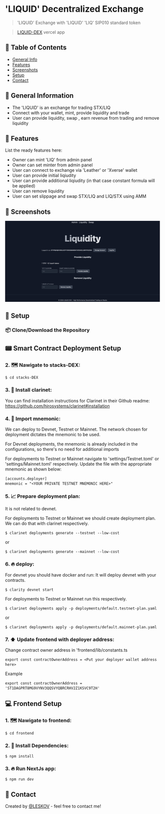 # 'LIQUID' Decentralized Exchange

> 'LIQUID' Exchange with 'LIQUID' 'LIQ' SIP010 standard token

> [LIQUID-DEX](https://stacks-dex.vercel.app/) vercel app

## 📁 Table of Contents

- [General Info](#general-information)
- [Features](#features)
- [Screenshots](#screenshots)
- [Setup](#setup)
- [Contact](#contact)

## 🚩 General Information

- The 'LIQUID' is an exchange for trading STX/LIQ
- Connect with your wallet, mint, provide liquidity and trade
- User can provide liquidity, swap , earn revenue from trading and remove liquidity

## 🌟 Features

List the ready features here:

- Owner can mint 'LIQ' from admin panel
- Owner can set minter from admin panel
- User can connect to exchange via 'Leather' or 'Xverse' wallet
- User can provide initial liqiudity
- User can provide additional liqiudity (in that case constant formula will be applied)
- User can remove liquidity
- User can set slippage and swap STX/LIQ and LIQ/STX using AMM

## 🎦 Screenshots

![Example screenshot](./helpers/Screenshot.png)

## 👀 Setup

### 📦 Clone/Download the Repository

## 📟 Smart Contract Deployment Setup

### 2. 🗺️ Nawigate to stacks-DEX:

```
$ cd stacks-DEX
```

### 3. 💾 Install clarinet:

You can find installation instructions for Clarinet in their Github readme: https://github.com/hirosystems/clarinet#installation

### 4. 📑 Import mnemonic:

We can deploy to Devnet, Testnet or Mainnet. The network chosen for deployment dictates the mnemonic to be used.

For Devnet deployments, the mnemonic is already included in the configurations, so there's no need for additional imports

For deployments to Testnet or Mainnet navigate to 'settings/Testnet.toml' or 'settings/Mainnet.toml' respectively. Update the file with the appropriate mnemonic as shown below:

```
[accounts.deployer]
mnemonic = "<YOUR PRIVATE TESTNET MNEMONIC HERE>"

```

### 5. 📈 Prepare deployment plan:

It is not related to devnet.

For deployments to Testnet or Mainnet we should create deployment plan. We can do that with clarinet respectively.

```
$ clarinet deployments generate --testnet --low-cost

```

or

```
$ clarinet deployments generate --mainnet --low-cost

```

### 6. 🔥 deploy:

For devnet you should have docker and run: It will deploy devnet with your contracts.

```
$ clarity devnet start

```

For deployments to Testnet or Mainnet run this respectively.

```
$ clarinet deployments apply -p deployments/default.testnet-plan.yaml

```

or

```
$ clarinet deployments apply -p deployments/default.mainnet-plan.yaml

```

### 7. ⬆️ Update frontend with deployer address:

Change contract owner address in 'frontend/lib/constants.ts

```
export const contractOwnerAddress = <Put your deployer wallet address here>

```

Example

```
export const contractOwnerAddress = 'ST1DAGPRT8MG9VYNV3QQSVYQBRCRHV2Z1KSVC9T2H'

```

## 💻 Frontend Setup

### 1. 🗺️ Nawigate to frontend:

```
$ cd frontend
```

### 2. 💾 Install Dependencies:

```
$ npm install
```

### 3. 🔥 Run NextJs app:

```
$ npm run dev
```

## 💬 Contact

Created by [@LESKOV](https://www.linkedin.com/in/ivan-leskov-4b5664189/) - feel free to contact me!
